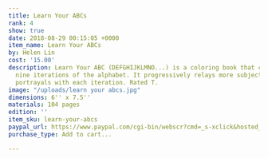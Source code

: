 ```yaml
---
title: Learn Your ABCs
rank: 4
show: true
date: 2018-08-29 00:15:05 +0000
item_name: Learn Your ABCs
by: Helen Lin
cost: '15.00'
description: Learn Your ABC (DEFGHIJKLMNO...) is a coloring book that cycles through
  nine iterations of the alphabet. It progressively relays more subjectivity in its
  portrayals with each iteration. Rated T.
image: "/uploads/learn your abcs.jpg"
dimensions: 6'' x 7.5''
materials: 104 pages
edition: ''
item_sku: learn-your-abcs
paypal_url: https://www.paypal.com/cgi-bin/webscr?cmd=_s-xclick&hosted_button_id=5BXZYLSLAA8TN
purchase_type: Add to cart...

---
```

